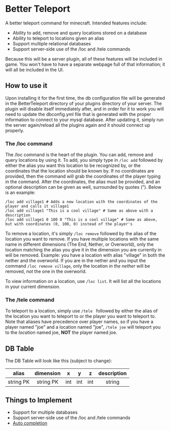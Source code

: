 # Better Teleport

A better teleport command for minecraft. Intended features include:

* Ability to add, remove and query locations stored on a database
* Ability to teleport to locations given an alias
* Support multiple relational databases
* Support server-side use of the /loc and /tele commands

Because this will be a server plugin, all of these features will be included in game. You won't have to have a separate
webpage full of that information; it will all be included in the UI.

## How to use it

Upon installing it for the first time, the db configuration file will be generated in the BetterTeleport directory
of your plugins directory of your server. The plugin will disable itself immediately after, and in order for it to
work you will need to update the dbconfig.yml file that is generated with the proper information to connect to your
mysql database. After updating it, simply run the server again/reload all the plugins again and it should connect
up properly.

### The /loc command

The /loc command is the heart of the plugin. You can add, remove and query locations by using it. To add, you simply
type in `/loc add` followed by either the alias you want this location to be recognized by, or the coordinates that
the location should be known by. If no coordinates are provided, then the command will grab the coordinates of the
player typing in the command. After the coordinates, the alias must be provided, and an optional description can
be given as well, surrounded by quotes ("). Below is an example:

```
/loc add village1 # Adds a new location with the coordinates of the player and calls it village1
/loc add village1 "This is a cool village" # Same as above with a description
/loc add village1 0 100 0 "This is a cool village" # Same as above, but with coordinates (0, 100, 0) instead of the player's
```

To remove a location, it's simply `/loc remove` followed by the alias of the location you want to remove. If you have
multiple locations with the same name in different dimensions (The End, Nether, or Overworld), only the location
matching the alias you give it in the dimension you are currently in will be removed. Example: you have a location
with alias "village" in both the nether and the overworld. If you are in the nether and you input the command
`/loc remove village`, only the location *in the nether* will be removed, *not* the one in the overworld.

To view information on a location, use `/loc list`. It will list all the locations in your current dimension.

### The /tele command

To teleport to a location, simply use `/tele ` followed by either the alias of the location you want to teleport to or
the player you want to teleport to. Note that aliases have precedence over player names, so if you have a player named
"joe" and a location named "joe", `/tele joe` will teleport you to the *location* named joe, **NOT** the player named
joe.

## DB Table

The DB Table will look like this (subject to change):

| alias   | dimension |  x  |  y  |  z  | description |
|:-------:|:---------:|:---:|:---:|:---:|:-----------:|
|string PK| string PK | int | int | int | string      |

## Things to Implement

* Support for multiple databases
* Support server-side use of the /loc and /tele commands
* [Auto completion](https://bukkit.org/threads/easy-no-api-setting-up-custom-tab-completion.299956/)
